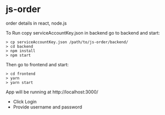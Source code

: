 # js-order
order details in react, node.js

To Run copy serviceAccountKey.json in backend go to backend and start:

```
> cp serviceAccountKey.json /path/to/js-order/backend/
> cd backend
> npm install
> npm start
```

Then go to frontend and start:

```
> cd frontend
> yarn
> yarn start
```


App will be running at http://localhost:3000/

- Click Login
- Provide username and password
